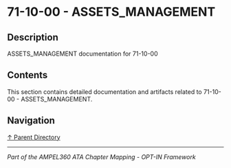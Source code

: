 # 71-10-00 - ASSETS_MANAGEMENT

## Description

ASSETS_MANAGEMENT documentation for 71-10-00

## Contents

This section contains detailed documentation and artifacts related to 71-10-00 - ASSETS_MANAGEMENT.

## Navigation

[↑ Parent Directory](../README.md)

---

*Part of the AMPEL360 ATA Chapter Mapping - OPT-IN Framework*
